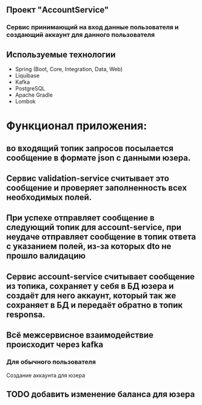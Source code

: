 ## Проект "AccountService"
### Сервис принимающий на вход данные пользователя и создающий аккаунт для данного пользователя
## Используемые технологии
* Spring (Boot, Core, Integration, Data, Web)
* Liquibase
* Kafka
* PostgreSQL
* Apache Gradle
* Lombok
# Функционал приложения: 
## во входящий топик запросов посылается сообщение в формате json с данными юзера. 
## Сервис validation-service считывает это сообщение и проверяет заполненность всех необходимых полей.
## При успехе отправляет сообщение в следующий топик для account-service, при неудаче отправляет сообщение в топик ответа с указанием полей, из-за которых dto не прошло валидацию
## Сервис account-service считывает сообщение из топика, сохраняет у себя в БД юзера и создаёт для него аккаунт, который так же сохраняет в БД и передаёт обратно в топик responsа.
## Всё межсервисное взаимодействие происходит через kafka
### Для обычного пользователя
Создание аккаунта для юзера
## TODO добавить изменение баланса для юзера 
